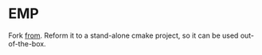 # EMP
Fork [from](https://github.com/emp-toolkit). Reform it to a stand-alone cmake project, so it can be used out-of-the-box.
